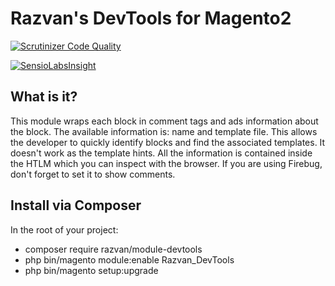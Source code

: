 # Razvan's DevTools for Magento2

[![Scrutinizer Code Quality](https://scrutinizer-ci.com/g/razvan-mocanu/magento2-devtools/badges/quality-score.png?b=master)](https://scrutinizer-ci.com/g/razvan-mocanu/magento2-devtools/?branch=master)

[![SensioLabsInsight](https://insight.sensiolabs.com/projects/af00422f-4e3e-4210-8424-b2574ee935bf/big.png)](https://insight.sensiolabs.com/projects/af00422f-4e3e-4210-8424-b2574ee935bf)

## What is it?
This module wraps each block in comment tags and ads information about the block. The available information is: name and template file. This allows the developer to quickly identify blocks and find the associated templates. It doesn't work as the template hints. All the information is contained inside the HTLM which you can inspect with the browser. If you are using Firebug, don't forget to set it to show comments.

## Install via Composer

In the root of your project:
* composer require razvan/module-devtools
* php bin/magento module:enable Razvan_DevTools
* php bin/magento setup:upgrade
